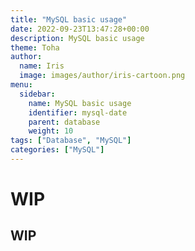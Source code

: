 ```yaml
---
title: "MySQL basic usage"
date: 2022-09-23T13:47:28+00:00
description: MySQL basic usage
theme: Toha
author:
  name: Iris
  image: images/author/iris-cartoon.png
menu:
  sidebar:
    name: MySQL basic usage
    identifier: mysql-date
    parent: database
    weight: 10
tags: ["Database", "MySQL"]
categories: ["MySQL"]
---
```


# WIP
## WIP
